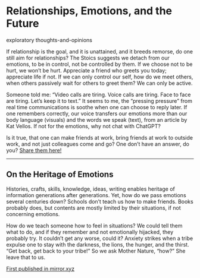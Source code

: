 # Relationships, Emotions, and the Future
exploratory thoughts-and-opinions

If relationship is the goal, and it is unattained, and it breeds remorse, do one still aim for relationships? The Stoics suggests we detach from our emotions, to be in control, not be controlled by them. If we choose not to be hurt, we won’t be hurt. Appreciate a friend who greets you today; appreciate life if not. If we can only control our self, how do we meet others, when others passively wait for others to greet them? We can only be active. 

Someone told me: “Video calls are tiring. Voice calls are tiring. Face to face are tiring. Let’s keep it to text.” It seems to me, the “pressing pressure” from real time communications is soothe when one can choose to reply later. If one remembers correctly, our voice transfers our emotions more than our body language (visuals) and the words we speak (text), from an article by Kat Vellos. If not for the emotions, why not chat with ChatGPT? 

Is it true, that one can make friends at work, bring friends at work to outside work, and not just colleagues come and go? One don’t have an answer, do you? [Share them here!](https://github.com/Wabinab/Wabinab.github.io/discussions/2)

---

## On the Heritage of Emotions
Histories, crafts, skills, knowledge, ideas, writing enables heritage of information generations after generations. Yet, how do we pass emotions several centuries down? Schools don’t teach us how to make friends. Books probably does, but contents are mostly limited by their situations, if not concerning emotions. 

How do we teach someone how to feel in situations? We could tell them what to do, and if they remember and not emotionally hijacked, they probably try. It couldn’t get any worse, could it? Anxiety strikes when a tribe expulse one to stay with the darkness, the lions, the hunger, and the thirst. “Get back, get back to your tribe!” So we ask Mother Nature, “how?” She leave that to us. 

[First published in mirror.xyz](https://mirror.xyz/0xa32e05D545FEc9cADb46BEB0839E3Ac0A9E39d9B/Jl67iyU1GBamcd_DkzY8fO095YtHXLJmfqo2NioSQsw?referrerAddress=0xa32e05D545FEc9cADb46BEB0839E3Ac0A9E39d9B)